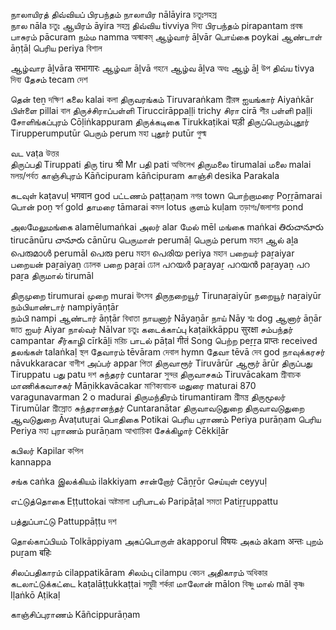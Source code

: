 
நாலாயிரத் திவ்வியப் பிரபந்தம்
நாலாயிர nālāyira চতুঃসহস্র  
நால nāla চতুঃ 
ஆயிரம் āyira সহস্র 
திவ்விய tivviya দিব্য
பிரபந்தம் pirapantam প্রবন্ধ
பாசுரம் pācuram 
நம்ம namma অস্মাকম্
ஆழ்வார் āḻvār 
பொய்கை poykai 
ஆண்டாள் āṇṭāḷ
பெரிய periya বিশাল

ஆழ்வார āḻvāra सभागारः
ஆழ்வா āḻvā গহনে
ஆழ்வ āḻva অধঃ 
ஆழ் āḻ উপ 
திவ்ய tivya  দিব্য
தேசம் tecam দেশ

தென் teṉ দক্ষিণ
கலை kalai কলা 
திருவரங்கம் Tiruvaraṅkam শ্রীরঙ্গ
ஐயங்கார் Aiyaṅkār 
பிள்ளை pillai বাল
திருச்சிராப்பள்ளி Tiruccirāppaḷḷi trichy
சிரா cirā শীর
பள்ளி paḷḷi 
சோளிங்கப்புரம் Cōḷiṅkappuram 
திருக்கடிகை Tirukkaṭikai घड़ी 
திருப்பெரும்புதூர் Tirupperumputūr
பெரும் perum মহা
புதூர் putūr গুল্ম

வட vaṭa উত্তর    
திருப்பதி Tiruppati
திரு tiru श्री Mr
பதி pati অভিলেখ
திருமலை tirumalai 
மலை malai মলয়/পর্বত
காஞ்சிபுரம் Kāñcipuram kāñcipuram
காஞ்சி 
desika 
Parakala

கடவுள் kaṭavuḷ भगवान god
பட்டணம் paṭṭaṇam নগর town
பொற்றாமரை Poṟṟāmarai
பொன் poṉ স্বর্ণ gold
தாமரை tāmarai কমল lotus
குளம் kuḷam তড়াগঃ/জলাশয় pond

அலமேலுமங்கை alamēlumaṅkai
அலர் alar 
மேல் mēl 
மங்கை maṅkai 
తిరుచానూరు tirucānūru
చానూరు cānūru 
பெருமாள் perumāḷ
பெரும் perum মহান
ஆல் aḻa 
പെരുമാൾ perumāl 
പെരു peru মহান
പെരിയ periya মহান
பறையர் paṟaiyar 
பறையன் paṟaiyaṉ ঢোলক
பறை paṟai ঢোল 
പറയർ paṟayaṟ 
പറയൻ paṟayaṉ 
പറ paṟa 
திருமால் tirumāl

திருமுறை tirumurai
முறை murai উৎসব 
திருநறையூர் Tirunaṟaiyūr
நறையூர் naṟaiyūr
நம்பியாண்டார் nampiyāṇṭār  
நம்பி nampi
ஆண்டார் āṇṭār বিধাতা 
நாயனார் Nāyaṉār 
நாய் Nāy শ্বঃ dog
ஆனார் āṉār জাত 
ஐயர் Aiyar 
நால்வர் Nālvar চতুঃ
கடைக்காப்பு  kaṭaikkāppu सुरक्षा
சம்பந்தர் campantar 
சீர்காழி cīrkāḻi মরিচ 
பாடல் pāṭal गीतं Song 
பெற்ற peṟṟa प्राप्तः received
தலங்கள் talaṅkaḷ স্থল 
தேவாரம் tēvāram দেবাল hymn 
தேவா tēvā দেব god 
நாவுக்கரசர் nāvukkaracar বাগীশ
அப்பர் appar পিতা
திருவாரூர் Tiruvārūr
ஆரூர் ārūr 
திருப்பது Tiruppatu
பது patu দশ
சுந்தரர் cuntarar সুন্দর
திருவாசகம் Tiruvācakam শ্রীবাচক
மாணிக்கவாசகர் Māṇikkavācakar মাণিক্যবাচক 
மதுரை maturai
870 varagunavarman 2 o madurai
திருமந்திரம் tirumantiram শ্রীমন্ত্র 
திருமூலர் Tirumūlar শ্রীস্রোত
சுந்தரானந்தர் Cuntaranātar 
திருவாவடுதுறை திருவாவடுதுறை
ஆவடுதுறை Āvaṭutuṟai 
பொதிகை Potikai 
பெரிய புராணம் Periya purāṇam
பெரிய Periya মহা 
புராணம் purāṇam আখ্যায়িকা
சேக்கிழார் Cēkkiḻār


கபிலர் Kapilar কপিল  
kannappa

சங்க caṅka 
இலக்கியம் ilakkiyam 
சான்றோர் Cāṉṟōr 
செய்யுள் ceyyuḷ

எட்டுத்தொகை Eṭṭuttokai অষ্টমালা 
பரிபாடல் Paripāṭal সমতা 
Patiṟṟuppattu 

பத்துப்பாட்டு Pattuppāṭṭu দশ 

தொல்காப்பியம் Tolkāppiyam 
அகப்பொருள் akapporul विषयः 
அகம் akam अन्तः 
புறம் puṟam बहिः 

சிலப்பதிகாரம் cilappatikāram 
சிலம்பு cilampu কেচন
அதிகாரம் অধিকার 
கடலாட்டுக்கட்டை kaṭalāṭṭukkaṭṭai সমুদ্রী শর্করা
மாலோன் mālon বিষ্ণু 
மால் māl কৃষ্ণ 
Iḷaṅkō 
Aṭikaḷ

காஞ்சிப்புராணம் Kāñcippurāṇam 